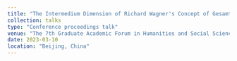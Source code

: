 ```yaml
---
title: "The Intermedium Dimension of Richard Wagner's Concept of Gesamtkunstwerk: Case Study Based on Lohengrin"
collection: talks
type: "Conference proceedings talk"
venue: "The 7th Graduate Academic Forum in Humanities and Social Sciences of Beijing Language and Culture University."
date: 2023-03-10
location: "Beijing, China"
---
```


